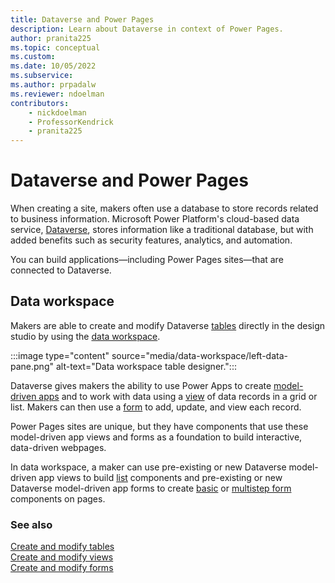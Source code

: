 ```yaml
---
title: Dataverse and Power Pages
description: Learn about Dataverse in context of Power Pages.
author: pranita225
ms.topic: conceptual
ms.custom: 
ms.date: 10/05/2022
ms.subservice:
ms.author: prpadalw
ms.reviewer: ndoelman
contributors:
    - nickdoelman
    - ProfessorKendrick
    - pranita225
---
```


# Dataverse and Power Pages

When creating a site, makers often use a database to store records related to business information. Microsoft Power Platform's cloud-based data service, [Dataverse](/power-apps/maker/data-platform/data-platform-intro), stores information like a traditional database, but with added benefits such as security features, analytics, and automation. 

You can build applications&mdash;including Power Pages sites&mdash;that are connected to Dataverse.

## Data workspace

Makers are able to create and modify Dataverse [tables](/power-apps/maker/data-platform/entity-overview) directly in the design studio by using the [data workspace](use-data-workspace.md).

:::image type="content" source="media/data-workspace/left-data-pane.png" alt-text="Data workspace table designer.":::

Dataverse gives makers the ability to use Power Apps to create [model-driven apps](/power-apps/maker/model-driven-apps/) and to work with data using a [view](/power-apps/maker/model-driven-apps/create-edit-views) of data records in a grid or list. Makers can then use a [form](/power-apps/maker/model-driven-apps/create-design-forms) to add, update, and view each record. 

Power Pages sites are unique, but they have components that use these model-driven app views and forms as a foundation to build interactive, data-driven webpages.

In data workspace, a maker can use pre-existing or new Dataverse model-driven app views to build [list](add-list.md) components and pre-existing or new Dataverse model-driven app forms to create [basic](add-form.md) or [multistep form](multistep-forms.md) components on pages.

### See also

[Create and modify tables](../configure/data-workspace-tables.md)<br />
[Create and modify views](../configure/data-workspace-views.md)<br />
[Create and modify forms](../configure/data-workspace-forms.md)